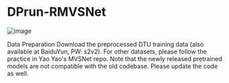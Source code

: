 # DPrun-RMVSNet
![image](https://github.com/user-attachments/assets/e2e3a5da-a8b5-47cd-a8f9-94b47a5bd231)

Data Preparation
Download the preprocessed DTU training data (also available at BaiduYun, PW: s2v2).
For other datasets, please follow the practice in Yao Yao's MVSNet repo.
Note that the newly released pretrained models are not compatible with the old codebase. Please update the code as well.
